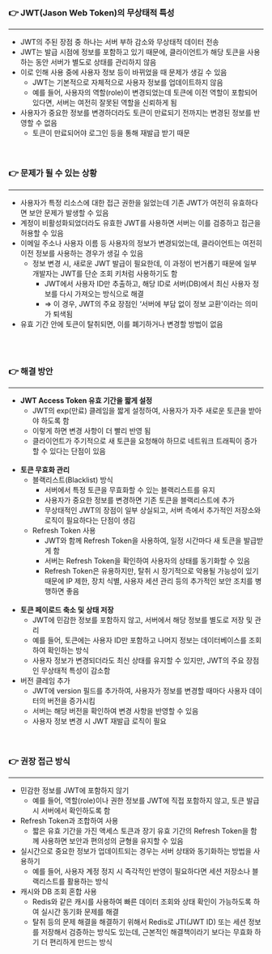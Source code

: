 ### 👉 JWT(Jason Web Token)의 무상태적 특성

---

- JWT의 주된 장점 중 하나는 서버 부하 감소와 무상태적 데이터 전송
- JWT는 발급 시점에 정보를 포함하고 있기 때문에, 클라이언트가 해당 토큰을 사용하는 동안 서버가 별도로 상태를 관리하지 않음
- 이로 인해 사용 중에 사용자 정보 등이 바뀌었을 때 문제가 생길 수 있음
    - JWT는 기본적으로 자체적으로 사용자 정보를 업데이트하지 않음
    - 예를 들어, 사용자의 역할(role)이 변경되었는데 토큰에 이전 역할이 포함되어 있다면, 서버는 여전히 잘못된 역할을 신뢰하게 됨
- 사용자가 중요한 정보를 변경하더라도 토큰이 만료되기 전까지는 변경된 정보를 반영할 수 없음
    - 토큰이 만료되어야 로그인 등을 통해 재발급 받기 때문
    <br>
    <br>

### 👉 문제가 될 수 있는 상황

---

- 사용자가 특정 리소스에 대한 접근 권한을 잃었는데 기존 JWT가 여전히 유효하다면 보안 문제가 발생할 수 있음
- 계정이 비활성화되었더라도 유효한 JWT를 사용하면 서버는 이를 검증하고 접근을 허용할 수 있음
- 이메일 주소나 사용자 이름 등 사용자의 정보가 변경되었는데, 클라이언트는 여전히 이전 정보를 사용하는 경우가 생길 수 있음
    - 정보 변경 시, 새로운 JWT 발급이 필요한데, 이 과정이 번거롭기 때문에 일부 개발자는 JWT를 단순 조회 키처럼 사용하기도 함
        - JWT에서 사용자 ID만 추출하고, 해당 ID로 서버(DB)에서 최신 사용자 정보를 다시 가져오는 방식으로 해결
        - ⇒ 이 경우, JWT의 주요 장점인 ‘서버에 부담 없이 정보 교환'이라는 의미가 퇴색됨
- 유효 기간 안에 토큰이 탈취되면, 이를 폐기하거나 변경할 방법이 없음
<br>
<br>

### 👉 해결 방안

---

- **JWT Access Token 유효 기간을 짧게 설정**
    - JWT의 exp(만료) 클레임을 짧게 설정하여, 사용자가 자주 새로운 토큰을 받아야 하도록 함
    - 이렇게 하면 변경 사항이 더 빨리 반영 됨
    - 클라이언트가 주기적으로 새 토큰을 요청해야 하므로 네트워크 트래픽이 증가할 수 있다는 단점이 있음
    <br>
- **토큰 무효화 관리**
    - 블랙리스트(Blacklist) 방식
        - 서버에서 특정 토큰을 무효화할 수 있는 블랙리스트를 유지
        - 사용자가 중요한 정보를 변경하면 기존 토큰을 블랙리스트에 추가
        - 무상태적인 JWT의 장점이 일부 상실되고, 서버 측에서 추가적인 저장소와 로직이 필요하다는 단점이 생김
    - Refresh Token 사용
        - JWT와 함께 Refresh Token을 사용하여, 일정 시간마다 새 토큰을 발급받게 함
        - 서버는 Refresh Token을 확인하여 사용자의 상태를 동기화할 수 있음
        - Refresh Token은 유용하지만, 탈취 시 장기적으로 악용될 가능성이 있기 때문에 IP 제한, 장치 식별, 사용자 세션 관리 등의 추가적인 보안 조치를 병행하면 좋음
        <br>
- **토큰 페이로드 축소 및 상태 저장**
    - JWT에 민감한 정보를 포함하지 않고, 서버에서 해당 정보를 별도로 저장 및 관리
    - 예를 들어, 토큰에는 사용자 ID만 포함하고 나머지 정보는 데이터베이스를 조회하여 확인하는 방식
    - 사용자 정보가 변경되더라도 최신 상태를 유지할 수 있지만, JWT의 주요 장점인 무상태적 특성이 감소함
- 버전 클레임 추가
    - JWT에 version 필드를 추가하여, 사용자가 정보를 변경할 때마다 사용자 데이터의 버전을 증가시킴
    - 서버는 해당 버전을 확인하여 변경 사항을 반영할 수 있음
    - 사용자 정보 변경 시 JWT 재발급 로직이 필요
    <br>
    <br>

### 👉 권장 접근 방식

---

- 민감한 정보를 JWT에 포함하지 않기
    - 예를 들어, 역할(role)이나 권한 정보를 JWT에 직접 포함하지 않고, 토큰 발급 시 서버에서 확인하도록 함
- Refresh Token과 조합하여 사용
    - 짧은 유효 기간을 가진 액세스 토큰과 장기 유효 기간의 Refresh Token을 함께 사용하면 보안과 편의성의 균형을 유지할 수 있음
- 실시간으로 중요한 정보가 업데이트되는 경우는 서버 상태와 동기화하는 방법을 사용하기
    - 예를 들어, 사용자 계정 정지 시 즉각적인 반영이 필요하다면 세션 저장소나 블랙리스트를 활용하는 방식
- 캐시와 DB 조회 혼합 사용
    - Redis와 같은 캐시를 사용하여 빠른 데이터 조회와 상태 확인이 가능하도록 하여 실시간 동기화 문제를 해결
    - 탈취 등의 문제 해결을 해결하기 위해서 Redis로 JTI(JWT ID) 또는 세션 정보를 저장해서 검증하는 방식도 있는데, 근본적인 해결책이라기 보다는 무효화 하기 더 편리하게 만드는 방식
